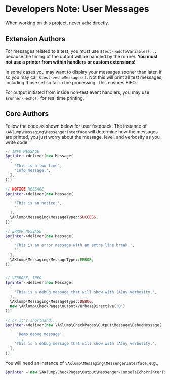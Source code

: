 <!--
id: dev__output
tags: ''
-->

# Developers Note: User Messages

When working on this project, never `echo` directly.

## Extension Authors

For messages related to a test, you must use `$test->addToVariables(...` because the timing of the output will be handled by the runner. **You must not use a printer from within handlers or custom extensions!**

In some cases you may want to display your messages sooner than later, if so you may call `$test->echoMessages()`. Not this will print all test messages, including those set so far in the processing. This ensures FIFO.

For output initiated from inside non-test event handlers, you may use `$runner->echo()` for real time printing.

## Core Authors

Follow the code as shown below for user feedback. The instance of `\AKlump\Messaging\MessengerInterface` will determine how the messages are printed, you just worry about the message, level, and verbosity as you write code.

```php
// INFO MESSAGE
$printer->deliver(new Message(
  [
    'This is a two-line",
    "info message.',
  ],
));

// NOTICE MESSAGE
$printer->deliver(new Message(
  [
    'This is an notice.',
    '',
  ],
  \AKlump\Messaging\MessageType::SUCCESS,
));

// ERROR MESSAGE
$printer->deliver(new Message(
  [
    'This is an error message with an extra line break.',
    '',
  ],
  \AKlump\Messaging\MessageType::ERROR,
));


// VERBOSE, INFO
$printer->deliver(new Message(
  [
    'This is a debug message that will show with (A)ny verbosity.',
  ],
  \AKlump\Messaging\MessageType::DEBUG,
  new \AKlump\CheckPages\Output\VerboseDirective('D')
));

// or it's shorthand...
$printer->deliver(new \AKlump\CheckPages\Output\Message\DebugMessage(
  [
     'Demo debug message',
     '',
    'This is a debug message that will show with (A)ny verbosity.',
  ],
));
```

You will need an instance of `\AKlump\Messaging\MessengerInterface`, e.g.,

```php
$printer = new \AKlump\CheckPages\Output\Messenger\ConsoleEchoPrinter($runner->getOutput());
```

